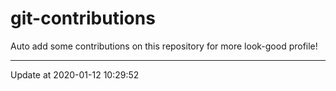 # git-contributions

Auto add some contributions on this repository for more look-good profile!

---

Update at 2020-01-12 10:29:52
